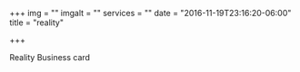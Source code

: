 +++
img = ""
imgalt = ""
services = ""
date = "2016-11-19T23:16:20-06:00"
title = "reality"

+++
<div class="portfolio card" data-cat="card">
  <div class="portfolio-wrapper">			
    <img src="img/portfolios/card/3.jpg" alt="" />
    <div class="label">
      <div class="label-text">
        <a class="text-title">Reality</a>
        <span class="text-category">Business card</span>
      </div>
      <div class="label-bg"></div>
    </div>
  </div>
</div>
